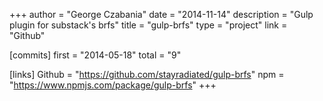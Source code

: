 +++
author = "George Czabania"
date = "2014-11-14"
description = "Gulp plugin for substack's brfs"
title = "gulp-brfs"
type = "project"
link = "Github"

[commits]
  first = "2014-05-18"
  total = "9"

[links]
  Github = "https://github.com/stayradiated/gulp-brfs"
  npm = "https://www.npmjs.com/package/gulp-brfs"
+++

